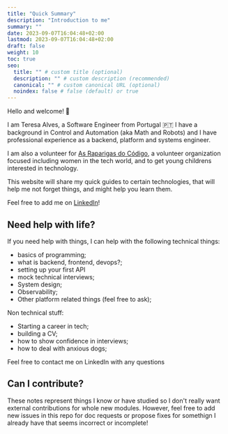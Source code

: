 ```yaml
---
title: "Quick Summary"
description: "Introduction to me"
summary: ""
date: 2023-09-07T16:04:48+02:00
lastmod: 2023-09-07T16:04:48+02:00
draft: false
weight: 10
toc: true
seo:
  title: "" # custom title (optional)
  description: "" # custom description (recommended)
  canonical: "" # custom canonical URL (optional)
  noindex: false # false (default) or true
---
```


Hello and welcome! 👋

I am Teresa Alves, a Software Engineer from Portugal 🇵🇹
I have a background in Control and Automation (aka Math and Robots) and I have professional experience as a backend, platform and systems engineer.

I am also a volunteer for [As Raparigas do Código](https://raparigasdocodigo.pt/), a volunteer organization focused including women in the tech world, and to get young childrens interested in technology.

This website will share my quick guides to certain technologies, that will help me not forget things, and might help you learn them.

Feel free to add me on [LinkedIn](https://www.linkedin.com/in/teresalves/)!

## Need help with life?

If you need help with things, I can help with the following technical things:
- basics of programming;
- what is backend, frontend, devops?;
- setting up your first API
- mock technical interviews;
- System design;
- Observability;
- Other platform related things (feel free to ask);


Non technical stuff:
- Starting a career in tech;
- building a CV;
- how to show confidence in interviews;
- how to deal with anxious dogs;

Feel free to contact me on LinkedIn with any questions

## Can I contribute?

These notes represent things I know or have studied so I don't really want external contributions for whole new modules. However, feel free to add new issues in this repo for doc requests or propose fixes for somethign I already have that seems incorrect or incomplete!

